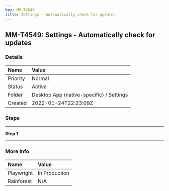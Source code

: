 ```yaml
---
key: MM-T4549
title: Settings - Automatically check for updates
---
```


## MM-T4549: Settings - Automatically check for updates

### Details

| Name     | Value                                    |
| :------- | :--------------------------------------- |
| Priority | Normal                                   |
| Status   | Active                                   |
| Folder   | Desktop App (native-specific) / Settings |
| Created  | 2022-01-24T22:23:09Z                     |

### Steps

<hr/>

**Step 1**

> <article></article>

<hr/>

### More Info

| Name       | Value         |
| :--------- | :------------ |
| Playwright | In Production |
| Rainforest | N/A           |
